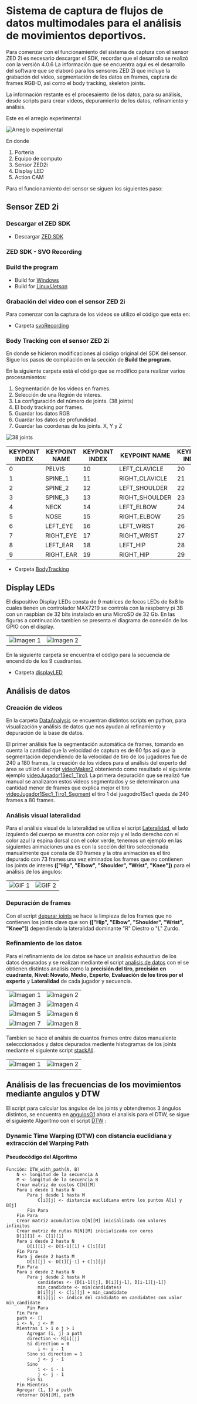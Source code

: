 # Sistema de captura de flujos de datos multimodales para el análisis de movimientos deportivos.

Para comenzar con el funcionamiento del sistema de captura con el sensor ZED 2i es necesario descargar el SDK, recordar que el desarrollo se realizó con la versión 4.0.6
La información que se encuentra aqui es el desarrollo del software que se elaboró para los sensores ZED 2i que incluye la grabación del video, segmentación de los datos en frames, captura de frames RGB-D, asi como el body tracking, skeleton joints.

La información restante es el procesaiento de los datos, para su análisis, desde scripts para crear videos, depuramiento de los datos, refinamiento y análisis.

Este es el arreglo experimental 

![Arreglo experimental](https://github.com/TsintaLab/Handball_Proyect/blob/main/Figuras/Diagrama_DT_2.png)

En donde 
1. Porteria
2. Equipo de computo
3. Sensor ZED2i
4. Display LED
5. Action CAM

Para el funcionamiento del sensor se siguen los siguientes paso:
## Sensor ZED 2i
### Descargar el ZED SDK

- Descargar [ZED SDK](https://www.stereolabs.com/developers/release)

### ZED SDK - SVO Recording

### Build the program
 - Build for [Windows](https://www.stereolabs.com/docs/app-development/cpp/windows/)
 - Build for [Linux/Jetson](https://www.stereolabs.com/docs/app-development/cpp/linux/)

### Grabación del video con el sensor ZED 2i
Para comenzar con la captura de los videos se utilizo el código que esta en:
- Carpeta [svoRecording](https://github.com/TsintaLab/Handball_Proyect/tree/main/svoRecording)

### Body Tracking con el sensor ZED 2i
En donde se hicieron modificaciones al código original del SDK del sensor. Sigue los pasos de compilación en la sección de **Build the program.**

En la siguiente carpeta está el código que se modifico para realizar varios procesamientos:
1. Segmentación de los videos en frames.
2. Selección de una Región de interes.
3. La configuración del número de joints. (38 joints)
4. El body tracking por frames.
5. Guardar los datos RGB
6. Guardar los datos de profundidad.
7. Guardar las coordenas de los joints. X, Y y Z

![38 joints](https://github.com/TsintaLab/Handball_Proyect/blob/main/Figuras/3DKeypoints.png)

| KEYPOINT INDEX | KEYPOINT NAME         | KEYPOINT INDEX | KEYPOINT NAME           | KEYPOINT INDEX | KEYPOINT NAME             | KEYPOINT INDEX | KEYPOINT NAME           |
|----------------|-----------------------|----------------|-------------------------|----------------|---------------------------|----------------|-------------------------|
| 0              | PELVIS                | 10             | LEFT_CLAVICLE           | 20             | LEFT_KNEE                 | 30             | LEFT_HAND_THUMB_4       |
| 1              | SPINE_1               | 11             | RIGHT_CLAVICLE          | 21             | RIGHT_KNEE                | 31             | RIGHT_HAND_THUMB_4      |
| 2              | SPINE_2               | 12             | LEFT_SHOULDER           | 22             | LEFT_ANKLE                | 32             | LEFT_HAND_INDEX_1       |
| 3              | SPINE_3               | 13             | RIGHT_SHOULDER          | 23             | RIGHT_ANKLE               | 33             | RIGHT_HAND_INDEX_1      |
| 4              | NECK                  | 14             | LEFT_ELBOW              | 24             | LEFT_BIG_TOE              | 34             | LEFT_HAND_MIDDLE_4      |
| 5              | NOSE                  | 15             | RIGHT_ELBOW             | 25             | RIGHT_BIG_TOE             | 35             | RIGHT_HAND_MIDDLE_4     |
| 6              | LEFT_EYE              | 16             | LEFT_WRIST              | 26             | LEFT_SMALL_TOE            | 36             | LEFT_HAND_PINKY_1       |
| 7              | RIGHT_EYE             | 17             | RIGHT_WRIST             | 27             | RIGHT_SMALL_TOE           | 37             | RIGHT_HAND_PINKY_1      |
| 8              | LEFT_EAR              | 18             | LEFT_HIP                | 28             | LEFT_HEEL                 |                |                         |
| 9              | RIGHT_EAR             | 19             | RIGHT_HIP               | 29             | RIGHT_HEEL                |                |                         |

- Carpeta [BodyTracking](https://github.com/TsintaLab/Handball_Proyect/tree/main/BodyTracking)
## Display LEDs
El dispositivo Display LEDs consta de 9 matrices de focos LEDs de 8x8 lo cuales tienen un controlador MAX7219 se controla con la raspberry pi 3B con un raspbian de 32 bits instalado en una MicroSD de 32 Gb. En las figuras a continuación tambien se presenta el diagrama de conexión de los GPIO con el display.

<table>
  <tr>
    <td><img src="https://github.com/TsintaLab/Handball_Proyect/blob/main/Figuras/Display.png" alt="Imagen 1"></td>
    <td><img src="https://github.com/TsintaLab/Handball_Proyect/blob/main/Figuras/GPIO.png" alt="Imagen 2"></td>
  </tr>
  </table>

En la siguiente carpeta se encuentra el código para la secuencia de encendido de los 9 cuadrantes.
 - Carpeta [displayLED](https://github.com/TsintaLab/Handball_Proyect/tree/main/displayLED)

## Análisis de datos 

### Creación de videos

En la carpeta [DataAnalysis](https://github.com/TsintaLab/Handball_Proyect/tree/main/DataAnalysis) se encuentran distintos scripts en python, para visualización y análisis de datos que nos ayudan al refinamiento y depuración de la base de datos.

El primer análisis fue la segmentación automática de frames, tomando en cuenta la cantidad que la velocidad de captura es de 60 fps asi que la segmentación dependiendo de la velocidad de tiro de los jugadores fue de 240 a 180 frames, la creación de los videos para el análisis del experto del área se utilizó el script [videoMaker2](https://github.com/TsintaLab/Handball_Proyect/blob/main/DataAnalysis/videoMaker2.py) obteniendo como resultado el siguiente ejemplo [videoJugador1Sec1_Tiro1](https://github.com/TsintaLab/Handball_Proyect/blob/main/Figuras/Tiro1.mp4). La primera depuración que se realizó fue manual se analizaron estos videos segmentados y se determinaron una cantidad menor de frames que explica mejor el tiro [videoJugador1Sec1_Tiro1_Segment](https://github.com/TsintaLab/Handball_Proyect/blob/main/Figuras/TiroJ1S1_Region1_Sec1.mp4) el tiro 1 del juagodro1Sec1 queda de 240 frames a 80 frames.

### Análisis visual lateralidad

Para el análisis visual de la lateralidad se utiliza el script [Lateralidad](https://github.com/TsintaLab/Handball_Proyect/blob/main/DataAnalysis/analisis3D_2.py), el lado izquierdo del cuerpo se muestra con color rojo y el lado derecho con el color azul la espina dorsal con el color verde, tenemos un ejemplo en las siguientes animaciones una es con la sección del tiro seleccionada manualmente que consta de 80 frames y la otra animación es el tiro depurado con 73 frames una vez elminados los frames que no contienen los joints de interes **(["Hip", "Elbow", "Shoulder", "Wrist", "Knee"])** para el análisis de los ángulos:

<table>
  <tr>
    <td><img src="https://github.com/TsintaLab/Handball_Proyect/blob/main/Figuras/Tiro1_80.gif" alt="GIF 1"></td>
    <td><img src="https://github.com/TsintaLab/Handball_Proyect/blob/main/Figuras/Tiro1.gif"  alt="GIF 2"></td>
  </tr>
  </table>

### Depuración de frames
Con el script [depurar joints](https://github.com/TsintaLab/Handball_Proyect/blob/main/DataAnalysis/frames_nonan.py) se hace la limpieza de los frames que no contienen los joints clave que son **(["Hip", "Elbow", "Shoulder", "Wrist", "Knee"])** dependiendo la lateralidad dominante "R" Diestro o "L" Zurdo. 

### Refinamiento de los datos
Para el refinamiento de los datos se hace un analisis exhaustivo de los datos depurados y se realizan mediante el script [analisis de datos](https://github.com/TsintaLab/Handball_Proyect/blob/main/DataAnalysis/Analisis_BDHandball.py) con el se obtienen distintos analisis como la **precisión del tiro**, **precisión en cuadrante**, **Nivel: Novato, Medio, Experto**, **Evaluación de los tiros por el experto** y **Lateralidad** de cada jugador y secuencia.

<table>
  <tr>
    <td><img src="https://github.com/TsintaLab/Handball_Proyect/blob/main/Figuras/Histograma1.png" alt="Imagen 1"></td>
    <td><img src="https://github.com/TsintaLab/Handball_Proyect/blob/main/Figuras/Histograma1_2.png" alt="Imagen 2"></td>
  </tr>
  <tr>
    <td><img src="https://github.com/TsintaLab/Handball_Proyect/blob/main/Figuras/Histograma2_1.png" alt="Imagen 3"></td>
    <td><img src="https://github.com/TsintaLab/Handball_Proyect/blob/main/Figuras/Histograma3.png" alt="Imagen 4"></td>
  </tr>
  <tr>
    <td><img src="https://github.com/TsintaLab/Handball_Proyect/blob/main/Figuras/Histograma4_1_Ordenado.png" alt="Imagen 5"></td>
    <td><img src="https://github.com/TsintaLab/Handball_Proyect/blob/main/Figuras/Histograma4_3.png" alt="Imagen 6"></td>
  </tr>
 <tr>
    <td><img src="https://github.com/TsintaLab/Handball_Proyect/blob/main/Figuras/Histograma5.png" alt="Imagen 7"></td>
    <td><img src="https://github.com/TsintaLab/Handball_Proyect/blob/main/Figuras/Boxplot_Niveles.png" alt="Imagen 8"></td>
  </tr>
</table>

Tambien se hace el análsis de cuantos frames entre datos manualente selecccionados y datos depurados mediente histogramas de los joints mediante el siguiente script [stackAll](https://github.com/TsintaLab/Handball_Proyect/blob/main/DataAnalysis/stackAll.py).

<table>
  <tr>
    <td><img src="https://github.com/TsintaLab/Handball_Proyect/blob/main/Figuras/stacked_histogram_Region_allJ1S1.png" alt="Imagen 1"></td>
    <td><img src="https://github.com/TsintaLab/Handball_Proyect/blob/main/Figuras/stacked_histogram_El_2_all_J1S1.png" alt="Imagen 2"></td>
  </tr>
  </table>

## Análisis de las frecuencias de los movimientos mediante angulos y DTW

El script para calcular los ángulos de los joints y obtendremos 3 ángulos distintos, se encuentra en [angulosG1](https://github.com/TsintaLab/Handball_Proyect/blob/main/DataAnalysis/angulosG1.py) ahora el analisis para el DTW, se sigue el siguiente Algoritmo con el script [DTW](https://github.com/TsintaLab/Handball_Proyect/blob/main/DataAnalysis/dtw_iter_3.py) :

### Dynamic Time Warping (DTW) con distancia euclidiana y extracción del Warping Path

#### Pseudocódigo del Algoritmo

```plaintext
Función: DTW_with_path(A, B)
    N <- longitud de la secuencia A
    M <- longitud de la secuencia B
    Crear matriz de costos C[N][M]
    Para i desde 1 hasta N
        Para j desde 1 hasta M
            C[i][j] <- distancia euclidiana entre los puntos A[i] y B[j]
        Fin Para
    Fin Para
    Crear matriz acumulativa D[N][M] inicializada con valores infinitos
    Crear matriz de rutas R[N][M] inicializada con ceros
    D[1][1] <- C[1][1]
    Para i desde 2 hasta N
        D[i][1] <- D[i-1][1] + C[i][1]
    Fin Para
    Para j desde 2 hasta M
        D[1][j] <- D[1][j-1] + C[1][j]
    Fin Para
    Para i desde 2 hasta N
        Para j desde 2 hasta M
            candidates <- {D[i-1][j], D[i][j-1], D[i-1][j-1]}
            min_candidate <- min(candidates)
            D[i][j] <- C[i][j] + min_candidate
            R[i][j] <- índice del candidato en candidates con valor min_candidate
        Fin Para
    Fin Para
    path <- []
    i <- N, j <- M
    Mientras i > 1 o j > 1
        Agregar (i, j) a path
        direction <- R[i][j]
        Si direction = 0
            i <- i - 1
        Sino si direction = 1
            j <- j - 1
        Sino
            i <- i - 1
            j <- j - 1
        Fin Si
    Fin Mientras
    Agregar (1, 1) a path
    retornar D[N][M], path

